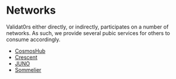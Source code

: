 # Networks

Validat0rs either directly, or indirectly, participates on a number of networks. As such, we provide several pubic services for others to consume accordingly.

- [CosmosHub](cosmoshub)
- [Crescent](crescent)
- [JUNO](juno)
- [Sommelier](sommelier)
